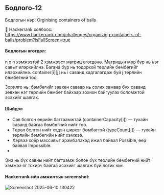 ## Бодлого-12
Бодлогын нэр: Orginising containers of balls

🔗 Hackerrank холбоос: https://www.hackerrank.com/challenges/organizing-containers-of-balls/problem?isFullScreen=true

#### Бодлогын өгөгдөл:
n x n хэмжээтэй 2 хэмжээст матриц өгөгдөнө. Матрицын мөр бүр нь нэг савыг илэрхийлнэ. Багана бүр нь тодорхой төрлийн бөмбөгийг илэрхийлнэ. container[i][j] нь i саванд хадгалагдаж буй j төрлийн бөмбөгний тоо.

Зорилго нь: бөмбөгийг зөвхөн саваар нь солих замаар бүх саванд зөвхөн нэг төрлийн бөмбөг байхаар зохион байгуулах боломжтой эсэхийг шалгах.

#### Шийдэл
- Сав болгон өөрийн багтаамжтай (containerCapacity[i]) — тухайн саванд байгаа бөмбөгний нийт тоо.
- Төрөл болгон нийт хэдэн ширхэг бөмбөгтэй (typeCount[j]) — тухайн төрлийн бөмбөгийн нийт хэмжээ.
- Хэрвээ хоёр массивыг эрэмбэлэхэд ижил байвал Possible, өөр байвал Impossible.
- 
Энэ нь бүх савны нийт багтаамж болон бүх төрлийн бөмбөгний нийт хэмжээ яг тохирч байгаа эсэхийг шалгаж буй логик юм.

#### Hackerrank-ийн амжилтын screenshot:
![Screenshot 2025-06-10 130422](https://github.com/user-attachments/assets/5b48285c-7a96-439e-9afa-c15b1a7328c6)
